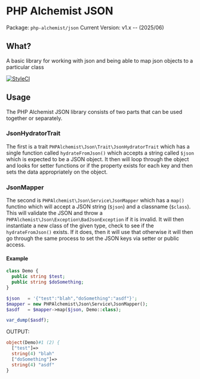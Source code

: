 # PHP Alchemist JSON
Package: `php-alchemist/json`
Current Version: v1.x -- (2025/06)


## What?

A basic library for working with json and being able to map json objects to a particular class

[![StyleCI](https://github.styleci.io/repos/1007277226/shield?branch=master)](https://github.styleci.io/repos/1007277226?branch=master)

 
## Usage

The PHP Alchemist JSON library consists of two parts that can be used together or separately.

### JsonHydratorTrait

The first is a trait `PHPAlchemist\Json\Trait\JsonHydratorTrait` which has a single function called
`hydrateFromJson()` which accepts a string called `$json` which is expected to be a JSON object. It
then will loop through the object and looks for setter functions or if the property exists for each 
key and then sets the data appropriately on the object.

### JsonMapper

The second is  `PHPAlchemist\Json\Service\JsonMapper` which has a `map()` functino which will accept 
a JSON string (`$json`) and a classname (`$class`). This will validate the JSON and throw a 
`PHPAlchemist\Json\Exception\BadJsonException` if it is invalid. It will then instantiate a new class 
of  the given type, check to see if the `hydrateFromJson()` exists. If it does, then it will use that
otherwise it will then go through the same process to set the JSON keys via setter or public access.


#### Example

```php 
class Demo {
  public string $test;
  public string $doSomething;
}

$json   = '{"test":"blah","doSomething":"asdf"}';
$mapper = new PHPAlchemist\Json\Service\JsonMapper();
$asdf   = $mapper->map($json, Demo::class);

var_dump($asdf);

```

OUTPUT:
```php
object(Demo)#1 (2) {
  ["test"]=>
  string(4) "blah"
  ["doSomething"]=>
  string(4) "asdf"
}
```